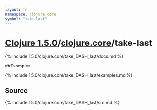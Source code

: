 ```yaml
---
layout: fn
namespace: clojure.core
symbol: "take-last"
---
```


# [Clojure 1.5.0](../../)/[clojure.core](../)/take-last

{% include 1.5.0/clojure.core/take_DASH_last/docs.md %}

##Examples

{% include 1.5.0/clojure.core/take_DASH_last/examples.md %}
## Source
{% include 1.5.0/clojure.core/take_DASH_last/src.md %}

